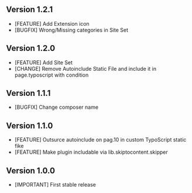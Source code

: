 ## Version 1.2.1
- [FEATURE] Add Extension icon
- [BUGFIX] Wrong/Missing categories in Site Set

## Version 1.2.0
- [FEATURE] Add Site Set
- [CHANGE] Remove Autoinclude Static File and include it in page.typoscript with condition

## Version 1.1.1
- [BUGFIX] Change composer name

## Version 1.1.0
- [FEATURE] Outsurce autoinclude on pag.10 in custom TypoScript static fike
- [FEATURE] Make plugin includable via lib.skiptocontent.skipper

## Version 1.0.0
- [IMPORTANT] First stable release
